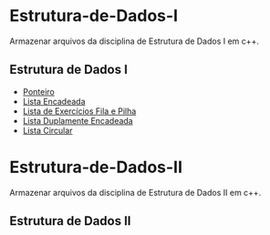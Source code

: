 # Estrutura-de-Dados-I
Armazenar arquivos da disciplina de Estrutura de Dados I em c++.

## Estrutura de Dados I

- [Ponteiro](https://github.com/leefell/Estrutura-de-Dados/tree/main/Estrutura%20de%20Dados%20I/Ponteiro)
- [Lista Encadeada](https://github.com/leefell/Estrutura-de-Dados/tree/main/Estrutura%20de%20Dados%20I/Lista%20Encadeada)
- [Lista de Exercícios Fila e Pilha](https://github.com/leefell/Estrutura-de-Dados/tree/main/Estrutura%20de%20Dados%20I/Lista%20de%20Exerc%C3%ADcios%20-%20Fila%20e%20Pilha)
- [Lista Duplamente Encadeada](https://github.com/leefell/Estrutura-de-Dados/tree/main/Estrutura%20de%20Dados%20I/Duplamente%20Encadeada)
- [Lista Circular](https://github.com/leefell/Estrutura-de-Dados/tree/main/Estrutura%20de%20Dados%20I/Lista%20Circular)

# Estrutura-de-Dados-II
Armazenar arquivos da disciplina de Estrutura de Dados II em c++.

## Estrutura de Dados II
